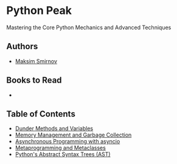 # Python Peak
Mastering the Core Python Mechanics and Advanced Techniques

## Authors

- [Maksim Smirnov](http://linkedin.com/in/smirnov-maksim-spb/)

## Books to Read

- 

## Table of Contents

- [Dunder Methods and Variables](/Dunder%20Methods%20and%20Variables%20in%20Python/README.md)
- [Memory Management and Garbage Collection](/Memory%20Management%20and%20Garbage%20Collection/README.md)
- [Asynchronous Programming with asyncio](/Asynchronous%20Programming%20with%20asyncio/README.md)
- [Metaprogramming and Metaclasses](/Metaprogramming%20and%20Metaclasses/README.md)
- [Python's Abstract Syntax Trees (AST)](/Python%E2%80%99s%20Abstract%20Syntax%20Trees%20%28AST%29/README.md)
